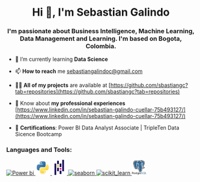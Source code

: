 <h1 align="center">Hi 👋, I'm Sebastian Galindo</h1>
<h3 align="center">I'm passionate about Business Intelligence, Machine Learning, Data Management and Learning. I'm based on Bogota, Colombia. </h3>

- 🌱 I’m currently learning **Data Science**

- 📫 **How to reach** me sebastiangalindoc@gmail.com

- 👨‍💻 **All of my projects** are available at [https://github.com/sbastiangc?tab=repositories](https://github.com/sbastiangc?tab=repositories)

- 📄 Know about **my professional experiences** [https://www.linkedin.com/in/sebastian-galindo-cuellar-75b493127/](https://www.linkedin.com/in/sebastian-galindo-cuellar-75b493127/)

- 📜 **Certifications**: Power BI Data Analyst Associate | TripleTen Data Sicence Bootcamp

<h3 align="left">Languages and Tools:</h3>
<p align="left"> <a href="https://seeklogo.com/vector-logo/439962/power-bi-icon" target="_blank" rel="noreferrer"> <img src="https://seeklogo.com/images/P/power-bi-icon-logo-E1B451ED39-seeklogo.com.png" alt="Power bi" width="40" height="40"/> </a> <a href="https://www.python.org" target="_blank" rel="noreferrer"> <img src="https://raw.githubusercontent.com/devicons/devicon/master/icons/python/python-original.svg" alt="python" width="40" height="40"/> </a> <a href="https://pandas.pydata.org/" target="_blank" rel="noreferrer"> <img src="https://raw.githubusercontent.com/devicons/devicon/2ae2a900d2f041da66e950e4d48052658d850630/icons/pandas/pandas-original.svg" alt="pandas" width="40" height="40"/> </a><a href="https://seaborn.pydata.org/" target="_blank" rel="noreferrer"> <img src="https://seaborn.pydata.org/_images/logo-mark-lightbg.svg" alt="seaborn" width="40" height="40"/> </a> <a href="https://scikit-learn.org/" target="_blank" rel="noreferrer"> <img src="https://upload.wikimedia.org/wikipedia/commons/0/05/Scikit_learn_logo_small.svg" alt="scikit_learn" width="40" height="40"/> </a> <a href="https://www.postgresql.org" target="_blank" rel="noreferrer"> <img src="https://raw.githubusercontent.com/devicons/devicon/master/icons/postgresql/postgresql-original-wordmark.svg" alt="postgresql" width="40" height="40"/> </a>   




